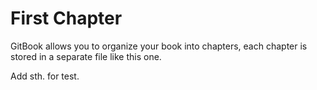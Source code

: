 # First Chapter

GitBook allows you to organize your book into chapters, each chapter is stored in a separate file like this one.

Add sth. for test.

